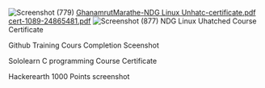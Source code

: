 ![Screenshot (779)](https://user-images.githubusercontent.com/98812321/153708808-0fe14b6f-ab27-4b0d-bf61-d004719fceaf.png)
[GhanamrutMarathe-NDG Linux Unhatc-certificate.pdf](https://github.com/Ghanamrut/M1_StudentRecordsManagement_App/files/8053233/GhanamrutMarathe-NDG.Linux.Unhatc-certificate.pdf)
[cert-1089-24865481.pdf](https://github.com/Ghanamrut/M1_StudentRecordsManagement_App/files/8053234/cert-1089-24865481.pdf)
![Screenshot (877)](https://user-images.githubusercontent.com/98812321/153708741-eabdaae2-79fc-47d2-8835-910df14968d9.png)
NDG Linux Uhatched Course Certificate

Github Training Cours Completion Sceenshot

Sololearn C programming Course Certificate

Hackerearth 1000 Points screenshot
